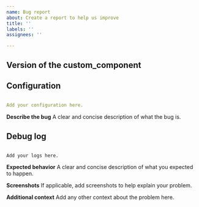 ```yaml
---
name: Bug report
about: Create a report to help us improve
title: ''
labels: ''
assignees: ''

---
```


<!-- Before you open a new issue, search through the existing issues to see if others have had the same problem.

Issues not containing the minimum requirements will be closed:

- Issues without a description (using the header is not good enough) will be closed.
- Issues without debug logging will be closed.
- Issues without configuration will be closed

-->

## Version of the custom_component
<!-- If you are not using the newest version, download and try that before opening an issue
If you are unsure about the version check the const.py file.
-->

## Configuration

```yaml

Add your configuration here.

```

**Describe the bug**
A clear and concise description of what the bug is.

## Debug log

<!-- To enable debug logs check this https://www.home-assistant.io/components/logger/ -->

```text

Add your logs here.

```

**Expected behavior**
A clear and concise description of what you expected to happen.

**Screenshots**
If applicable, add screenshots to help explain your problem.

**Additional context**
Add any other context about the problem here.
